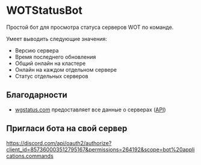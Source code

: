 # WOTStatusBot
Простой бот для просмотра статуса серверов WOT по команде. 

Умеет выводить следующие значения: 
- Версию сервера
- Время последнего обновления
- Общий онлайн на кластере
- Онлайн на каждом отдельном сервере
- Статус отдельных серверов
## Благодарности
* [wgstatus.com](https://wgstatus.com/wot) предоставляет все данные о серверах ([API](https://api.wgstatus.com/api/data/wot))
## Пригласи бота на свой сервер
https://discord.com/api/oauth2/authorize?client_id=857360003512795167&permissions=264192&scope=bot%20applications.commands